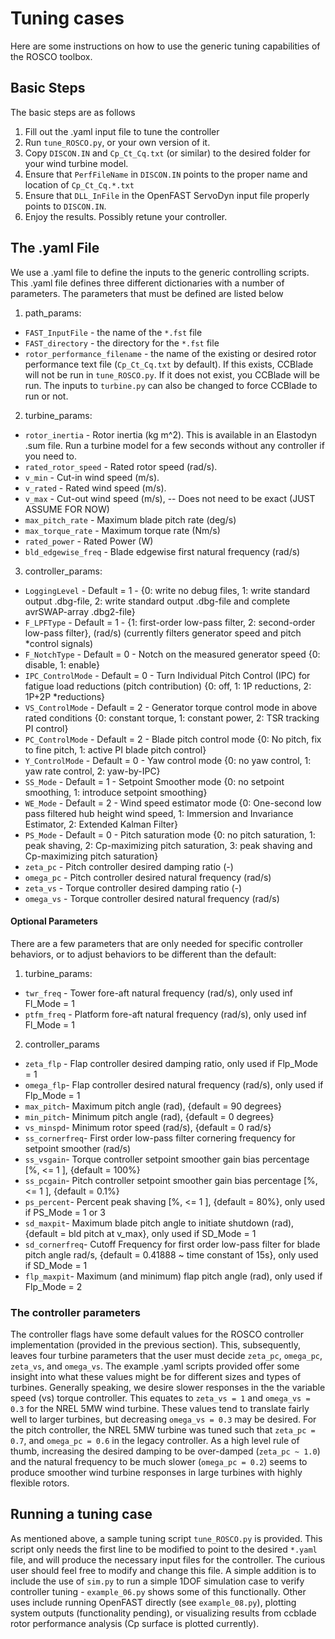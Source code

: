 # Tuning cases
Here are some instructions on how to use the generic tuning capabilities of the ROSCO toolbox. 

## Basic Steps
The basic steps are as follows

1. Fill out the .yaml input file to tune the controller
2. Run `tune_ROSCO.py`, or your own version of it.
3. Copy `DISCON.IN` and `Cp_Ct_Cq.txt` (or similar) to the desired folder for your wind turbine model.
4. Ensure that `PerfFileName` in `DISCON.IN` points to the proper name and location of `Cp_Ct_Cq.*.txt`
5. Ensure that `DLL_InFile` in the OpenFAST ServoDyn input file properly points to `DISCON.IN`.
6. Enjoy the results. Possibly retune your controller. 

## The .yaml File
We use a .yaml file to define the inputs to the generic controlling scripts. This .yaml file defines three different dictionaries with a number of parameters. The parameters that must be defined are listed below

1. path_params:
* `FAST_InputFile` - the name of the `*.fst` file
* `FAST_directory` - the directory for the `*.fst` file 
* `rotor_performance_filename` - the name of the existing or desired rotor performance text file (`Cp_Ct_Cq.txt` by default). If this exists, CCBlade will not be run in `tune_ROSCO.py`. If it does not exist, you CCBlade will be run. The inputs to `turbine.py` can also be changed to force CCBlade to run or not.

2. turbine_params:
* `rotor_inertia` - Rotor inertia (kg m^2). This is available in an Elastodyn .sum file. Run a turbine model for a few seconds without any controller if you need to. 
* `rated_rotor_speed` - Rated rotor speed (rad/s).
* `v_min` - Cut-in wind speed (m/s). 
* `v_rated` - Rated wind speed (m/s).
* `v_max` - Cut-out wind speed (m/s), -- Does not need to be exact (JUST ASSUME FOR NOW)
* `max_pitch_rate` - Maximum blade pitch rate (deg/s)
* `max_torque_rate` - Maximum torque rate (Nm/s)
* `rated_power` - Rated Power (W)
* `bld_edgewise_freq` - Blade edgewise first natural frequency (rad/s)

3. controller_params:
* `LoggingLevel` - Default = 1 - {0: write no debug files, 1: write standard output .dbg-file, 2: write standard output .dbg-file and complete avrSWAP-array .dbg2-file}
* `F_LPFType` - Default = 1 - {1: first-order low-pass filter, 2: second-order low-pass filter}, (rad/s) (currently filters generator speed and pitch *control signals)
* `F_NotchType` - Default = 0 - Notch on the measured generator speed {0: disable, 1: enable} 
* `IPC_ControlMode` - Default = 0 - Turn Individual Pitch Control (IPC) for fatigue load reductions (pitch contribution) {0: off, 1: 1P reductions, 2: 1P+2P *reductions}
* `VS_ControlMode` - Default = 2 -  Generator torque control mode in above rated conditions {0: constant torque, 1: constant power, 2: TSR tracking PI control}
* `PC_ControlMode` - Default = 2 - Blade pitch control mode {0: No pitch, fix to fine pitch, 1: active PI blade pitch control}
* `Y_ControlMode` - Default = 0 - Yaw control mode {0: no yaw control, 1: yaw rate control, 2: yaw-by-IPC}
* `SS_Mode` - Default = 1 - Setpoint Smoother mode {0: no setpoint smoothing, 1: introduce setpoint smoothing}
* `WE_Mode` - Default = 2 - Wind speed estimator mode {0: One-second low pass filtered hub height wind speed, 1: Immersion and Invariance Estimator, 2: Extended Kalman Filter}
* `PS_Mode` - Default = 0 - Pitch saturation mode {0: no pitch saturation, 1: peak shaving, 2: Cp-maximizing pitch saturation, 3: peak shaving and Cp-maximizing pitch saturation}
* `zeta_pc` - Pitch controller desired damping ratio (-)
* `omega_pc` - Pitch controller desired natural frequency (rad/s)
* `zeta_vs` - Torque controller desired damping ratio (-)
* `omega_vs` - Torque controller desired natural frequency (rad/s)

#### Optional Parameters
There are a few parameters that are only needed for specific controller behaviors, or to adjust behaviors to be different than the default:
1. turbine_params:
* `twr_freq` - Tower fore-aft natural frequency (rad/s), only used inf Fl_Mode = 1
* `ptfm_freq` - Platform fore-aft natural frequency (rad/s), only used inf Fl_Mode = 1
2. controller_params
* `zeta_flp` -  Flap controller desired damping ratio, only used if Flp_Mode = 1
* `omega_flp`-  Flap controller desired natural frequency (rad/s), only used if Flp_Mode = 1
* `max_pitch`-  Maximum pitch angle (rad), {default = 90 degrees}
* `min_pitch`-  Minimum pitch angle (rad), {default = 0 degrees}
* `vs_minspd`-  Minimum rotor speed (rad/s), {default = 0 rad/s}
* `ss_cornerfreq`-  First order low-pass filter cornering frequency for setpoint smoother (rad/s)
* `ss_vsgain`-  Torque controller setpoint smoother gain bias percentage [%, <= 1 ], {default = 100%}
* `ss_pcgain`-  Pitch controller setpoint smoother gain bias percentage  [%, <= 1 ], {default = 0.1%}
* `ps_percent`-  Percent peak shaving  [%, <= 1 ], {default = 80%}, only used if PS_Mode = 1 or 3
* `sd_maxpit`-  Maximum blade pitch angle to initiate shutdown (rad), {default = bld pitch at v_max}, only used if SD_Mode = 1
* `sd_cornerfreq`-  Cutoff Frequency for first order low-pass filter for blade pitch angle rad/s, {default = 0.41888 ~ time constant of 15s}, only used if SD_Mode = 1
* `flp_maxpit`-  Maximum (and minimum) flap pitch angle (rad), only used if Flp_Mode = 2

### The controller parameters
The controller flags have some default values for the ROSCO controller implementation (provided in the previous section). This, subsequently, leaves four turbine parameters that the user must decide `zeta_pc`, `omega_pc`, `zeta_vs`, and `omega_vs`. The example .yaml scripts provided offer some insight into what these values might be for different sizes and types of turbines. Generally speaking, we desire slower responses in the the variable speed (vs) torque controller. This equates to `zeta_vs = 1` and `omega_vs = 0.3` for the NREL 5MW wind turbine. These values tend to translate fairly well to larger turbines, but decreasing `omega_vs = 0.3` may be desired. For the pitch controller, the NREL 5MW turbine was tuned such that `zeta_pc = 0.7`, and `omega_pc = 0.6` in the legacy controller. As a high level rule of thumb, increasing the desired damping to be over-damped (`zeta_pc ~ 1.0`) and the natural frequency to be much slower (`omega_pc = 0.2`) seems to produce smoother wind turbine responses in large turbines with highly flexible rotors. 


## Running a tuning case
As mentioned above, a sample tuning script `tune_ROSCO.py` is provided. This script only needs the first line to be modified to point to the desired `*.yaml` file, and will produce the necessary input files for the controller. The curious user should feel free to modify and change this file. A simple addition is to include the use of `sim.py` to run a simple 1DOF simulation case to verify controller tuning - `example_06.py` shows some of this functionally. Other uses include running OpenFAST directly (see `example_08.py`), plotting system outputs (functionality pending), or visualizing results from ccblade rotor performance analysis (Cp surface is plotted currently).